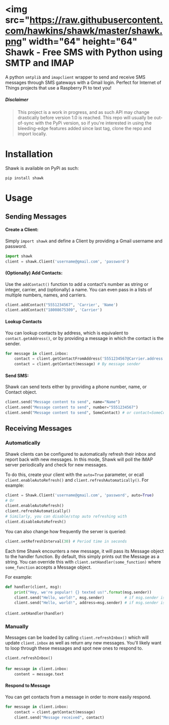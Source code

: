 # <img src="https://raw.githubusercontent.com/hawkins/shawk/master/shawk.png" width="64" height="64"</img> Shawk - Free SMS with Python using SMTP and IMAP

A python `smtplib` and `imapclient` wrapper to send and receive SMS messages through SMS gateways with a Gmail login. Perfect for Internet of Things projects that use a Raspberry Pi to text you!


##### Disclaimer

> This project is a work in progress, and as such API may change drastically before version 1.0 is reached. This repo will usually be out-of-sync with the PyPi version, so if you're interested in using the bleeding-edge features added since last tag, clone the repo and import locally.


# Installation
Shawk is available on PyPi as such:

```
pip install shawk
```


# Usage

## Sending Messages

#### Create a Client:

Simply `import shawk` and define a Client by providing a Gmail username and password.

```Python
import shawk
client = shawk.Client('username@gmail.com', 'password')
```


#### (Optionally) Add Contacts:

Use the `addContact()` function to add a contact's number as string or integer, carrier, and (optionally) a name. You can even pass in a lists of multiple numbers, names, and carriers.

```Python
client.addContact("5551234567", 'Carrier', 'Name')
client.addContact("18008675309", 'Carrier')
```

#### Lookup Contacts

You can lookup contacts by address, which is equivalent to `contact.getAddress()`, or by providing a message in which the contact is the sender.

```Python
for message in client.inbox:
    contact = client.getContactFromAddress('5551234567@Carrier.address') # By address
    contact = client.getContact(message) # By message sender
```


#### Send SMS:

Shawk can send texts either by providing a phone number, name, or Contact object.

```Python
client.send("Message content to send", name="Name")
client.send("Message content to send", number="5551234567")
client.send("Message content to send", SomeContact) # or contact=SomeContact
```


## Receiving Messages

### Automatically

Shawk clients can be configured to automatically refresh their inbox and report back with new messages.
In this mode, Shawk will poll the IMAP server periodically and check for new messages.

To do this, create your client with the `auto=True` parameter, or ecall `client.enableAutoRefresh()` and `client.refreshAutomatically()`.
For example:

```Python
client = Shawk.Client('username@gmail.com', 'password', auto=True)
# Or
client.enableAutoRefresh()
client.refreshAutomatically()
# Similarly, you can disable/stop auto refreshing with
client.disableAutoRefresh()
```

You can also change how frequently the server is queried:

```Python
client.setRefreshInterval(30) # Period time in seconds
```

Each time Shawk encounters a new message, it will pass its Message object to the handler function.
By default, this simply prints out the Message as a string.
You can override this with `client.setHandler(some_function)` where `some_function` accepts a Message object.

For example:

```Python
def handler(client, msg):
    print("Hey, we're popular! {} texted us!".format(msg.sender))
    client.send("Hello, world!", msg.sender)         # if msg.sender is a contact
    client.send("Hello, world!", address=msg.sender) # if msg.sender is an address

client.setHandler(handler)
```


### Manually

Messages can be loaded by calling `client.refreshInbox()` which will update `client.inbox` as well as return any new messages.
You'll likely want to loop through these messages and spot new ones to respond to.

```Python
client.refreshInbox()

for message in client.inbox:
    content = message.text
```


#### Respond to Message

You can get contacts from a message in order to more easily respond.

```Python
for message in client.inbox:
    contact = client.getContact(message)
    client.send("Message received", contact)
```
